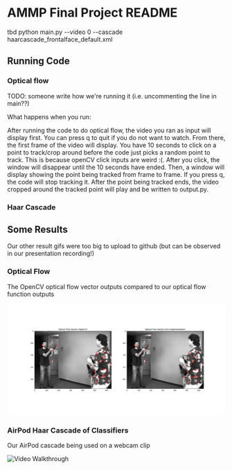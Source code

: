 # AMMP Final Project README

tbd python main.py --video 0 --cascade haarcascade_frontalface_default.xml

## Running Code

### Optical flow

TODO: someone write how we're running it (i.e. uncommenting the line in main??)

What happens when you run:

After running the code to do optical flow, the video you ran as input will display first. You can press q to quit if you do not want to watch. From there, the first frame of the video will display. You have 10 seconds to click on a point to track/crop around before the code just picks a random point to track. This is because openCV click inputs are weird :(. After you click, the window will disappear until the 10 seconds have ended. Then, a window will display showing the point being tracked from frame to frame. If you press q, the code will stop tracking it. After the point being tracked ends, the video cropped around the tracked point will play and be written to output.py. 


### Haar Cascade



## Some Results
Our other result gifs were too big to upload to github (but can be observed in our presentation recording!)

### Optical Flow
The OpenCV optical flow vector outputs compared to our optical flow function outputs 

<img src='https://github.com/paloomers/ammp/blob/main/Figure_1.png' title='Optical Flow results compared to OpenCV' width='' alt='Video Walkthrough' />

### AirPod Haar Cascade of Classifiers

Our AirPod cascade being used on a webcam clip

<img src='https://github.com/paloomers/ammp/blob/main/shortclipAIrpod.gif' title='clip of our airpod cascade working' width='' alt='Video Walkthrough' />
